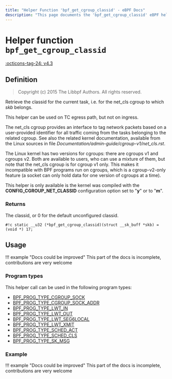 ```yaml
---
title: "Helper Function 'bpf_get_cgroup_classid' - eBPF Docs"
description: "This page documents the 'bpf_get_cgroup_classid' eBPF helper function, including its defintion, usage, program types that can use it, and examples."
---
```

# Helper function `bpf_get_cgroup_classid`

<!-- [FEATURE_TAG](bpf_get_cgroup_classid) -->
[:octicons-tag-24: v4.3](https://github.com/torvalds/linux/commit/8d20aabe1c76cccac544d9fcc3ad7823d9e98a2d)
<!-- [/FEATURE_TAG] -->

## Definition

> Copyright (c) 2015 The Libbpf Authors. All rights reserved.


<!-- [HELPER_FUNC_DEF] -->
Retrieve the classid for the current task, i.e. for the net_cls cgroup to which _skb_ belongs.

This helper can be used on TC egress path, but not on ingress.

The net_cls cgroup provides an interface to tag network packets based on a user-provided identifier for all traffic coming from the tasks belonging to the related cgroup. See also the related kernel documentation, available from the Linux sources in file _Documentation/admin-guide/cgroup-v1/net_cls.rst_.

The Linux kernel has two versions for cgroups: there are cgroups v1 and cgroups v2. Both are available to users, who can use a mixture of them, but note that the net_cls cgroup is for cgroup v1 only. This makes it incompatible with BPF programs run on cgroups, which is a cgroup-v2-only feature (a socket can only hold data for one version of cgroups at a time).

This helper is only available is the kernel was compiled with the **CONFIG_CGROUP_NET_CLASSID** configuration option set to "**y**" or to "**m**".

### Returns

The classid, or 0 for the default unconfigured classid.

`#!c static __u32 (*bpf_get_cgroup_classid)(struct __sk_buff *skb) = (void *) 17;`
<!-- [/HELPER_FUNC_DEF] -->

## Usage

!!! example "Docs could be improved"
    This part of the docs is incomplete, contributions are very welcome

### Program types

This helper call can be used in the following program types:

<!-- DO NOT EDIT MANUALLY -->
<!-- [HELPER_FUNC_PROG_REF] -->
 * [BPF_PROG_TYPE_CGROUP_SOCK](../program-type/BPF_PROG_TYPE_CGROUP_SOCK.md)
 * [BPF_PROG_TYPE_CGROUP_SOCK_ADDR](../program-type/BPF_PROG_TYPE_CGROUP_SOCK_ADDR.md)
 * [BPF_PROG_TYPE_LWT_IN](../program-type/BPF_PROG_TYPE_LWT_IN.md)
 * [BPF_PROG_TYPE_LWT_OUT](../program-type/BPF_PROG_TYPE_LWT_OUT.md)
 * [BPF_PROG_TYPE_LWT_SEG6LOCAL](../program-type/BPF_PROG_TYPE_LWT_SEG6LOCAL.md)
 * [BPF_PROG_TYPE_LWT_XMIT](../program-type/BPF_PROG_TYPE_LWT_XMIT.md)
 * [BPF_PROG_TYPE_SCHED_ACT](../program-type/BPF_PROG_TYPE_SCHED_ACT.md)
 * [BPF_PROG_TYPE_SCHED_CLS](../program-type/BPF_PROG_TYPE_SCHED_CLS.md)
 * [BPF_PROG_TYPE_SK_MSG](../program-type/BPF_PROG_TYPE_SK_MSG.md)
<!-- [/HELPER_FUNC_PROG_REF] -->

### Example

!!! example "Docs could be improved"
    This part of the docs is incomplete, contributions are very welcome
